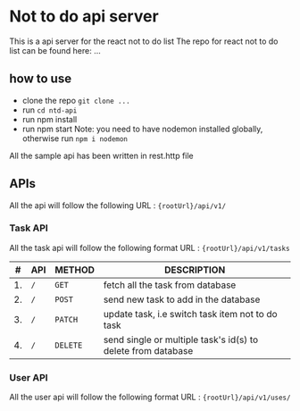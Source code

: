 # Not to do api server

This is a api server for the react not to do list
The repo for react not to do list can be found here: ...

## how to use

- clone the repo `git clone ...`
- run `cd ntd-api`
- run npm install
- run npm start
  Note: you need to have nodemon installed globally, otherwise run `npm i nodemon`

All the sample api has been written in rest.http file

## APIs

All the api will follow the following URL : `{rootUrl}/api/v1/`

### Task API

All the task api will follow the following format URL : `{rootUrl}/api/v1/tasks`

| #   | API | METHOD   | DESCRIPTION                                                  |
| --- | --- | -------- | ------------------------------------------------------------ |
| 1.  | `/` | `GET`    | fetch all the task from database                             |
| 2.  | `/` | `POST`   | send new task to add in the database                         |
| 3.  | `/` | `PATCH`  | update task, i.e switch task item not to do task             |
| 4.  | `/` | `DELETE` | send single or multiple task's id(s) to delete from database |

### User API

All the user api will follow the following format URL : `{rootUrl}/api/v1/uses/`
